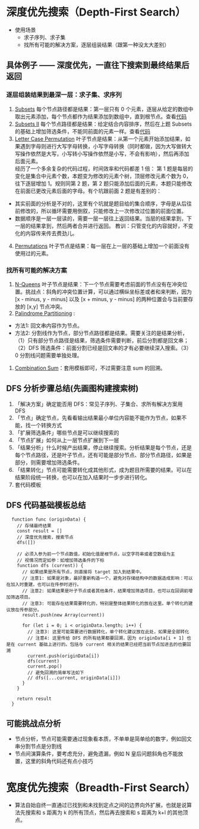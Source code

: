 # 深度优先搜索（Depth-First Search）
* 使用场景
  * 求子序列、求子集
  * 找所有可能的解决方案，逐层组装结果（跟第一种没太大差别）

## 具体例子 —— 深度优先，一直往下搜索到最终结果后返回
### 逐层组装结果到最深一层：求子集、求序列
1. [Subsets](https://leetcode.com/problems/subsets/) 每个节点路径都是结果：第一层只有 0 个元素，逐层从给定的数组中取出元素添加，每个节点都作为结果添加到数组中，直到根节点。查看[代码](https://github.com/zhihuibaobao/algorithm-javascript/blob/master/class1-introduce/78Subsets.js)
2. [Subsets II](https://leetcode.com/problems/subsets-ii/) 每个节点路径都是结果：给定结合内容排序，然后在上题 Subsets 的基础上增加筛选条件，不能同前面的元素一样。查看[代码](https://github.com/zhihuibaobao/algorithm-javascript/blob/master/class1-introduce/90Subsets.js)
3. [Letter Case Permutation](https://leetcode.com/problems/letter-case-permutation/) 叶子节点是结果：从第一个元素开始添加结果，如果遇到字母则进行大写字母转换，小写字母转换（同时都做，因为大写做转大写操作依然是大写，小写转小写操作依然是小写，不会有影响），然后再添加后面元素。
<br/>经历了一个多余复杂的代码过程，时间效率和代码都差 1 倍：
第 1 题是每层的变化是集合中元素个数，本题变为修改的元素个树，顶层修改元素个数为 0，往下逐层增加 1。规则同第 2 题，第 2 题只能添加后面的元素，本题只能修改在前面已更改元素后面的字母。有个坑跟前面 2 题是有差别的：
  * 其实前面的分析是不对的，这里有个坑就是题目给的集合顺序，字母是从后往前修改的，所以循环需要用倒叙，只能修改上一次修改过位置的前面位置。
  * 数据顺序是一层一层读的，需要一层一层往上返回结果。当层的结果拿到，下一层的结果拿到，然后两者合并进行返回。
教训：只管变化的内容就好，不变化的内容传来传去费劲儿。

4. [Permutations](https://leetcode.com/problems/permutations/) 叶子节点是结果：每一层在上一层的基础上增加一个前面没有使用过的元素。

### 找所有可能的解决方案
1. [N-Queens](https://leetcode.com/problems/n-queens/) 叶子节点是结果：下一个节点需要考虑前面的节点没有在冲突位置。挑战点：斜角的冲突位置计算，可以通过横纵坐标差或者和来判断，因为 [x - minus, y - minus] 以及 [x + minus, y - minus] 的两种位置会与当前要存放的 [x,y] 节点冲突。
2. [Palindrome Partitioning](https://leetcode.com/problems/palindrome-partitioning/) : 
* 方法1: 回文串内容作为节点。
* 方法2: 分割线作为节点，部分节点路径都是结果。需要关注的是结果分析，（1）只有部分节点路径是结果，筛选条件需要判断，前后分割都是回文串；（2）DFS 筛选条件：前面分割已经是回文串的才有必要继续深入搜索。（3）0 分割线问题需要单独处理。
1. [Combination Sum](https://leetcode.com/problems/combination-sum/)：套用模板即可，不过需要注意 sum 的回溯。

## DFS 分析步骤总结(先画图构建搜索树)
1. 「解决方案」确定能否用 DFS：常见子序列、子集合、求所有解决方案用 DFS
2. 「节点」确定节点，先看看输出结果最小单位内容能不能作为节点，如果不能，找一个转换方式
3. 「扩展筛选条件」哪些节点是可以继续搜索的
4. 「节点扩展」如何从上一层节点扩展到下一层
5. 「结果分析」什么时候产出结果，停止继续搜索。分析结果是每个节点，还是每个节点路径，还是叶子节点，还有可能是部分节点、部分节点路径，如果是部分，则需要增加筛选条件。
6. 「结果转化」节点可能需要转化成其他形式，成为题目所需要的结果。可以在结果阶段统一转换，也可以在加入结果时一步步进行转化。
7. 套代码模板

## DFS 代码基础模板总结
```
  function func (originData) {
    // 存储最终结果
    const result = []
    // 深度优先搜索，搜索节点
    dfs([])

    // 必须入参为前一个节点数值，初始化值是根节点，以空字符串或者空数组为主
    // 视情况而定如参：如增加筛选条件的下标
    function dfs (current)) {
      // 如果结果是所有节点，则直接将 target 加入到结果中。
      // 注意1: 如果是对象，最好重新构造一个，避免对存储结构中的数据造成影响：可以在加入时重建，也可以在传参时进行。
      // 注意2: 如果结果是叶子节点或者其他条件，结果增加筛选项目，也可以在回调前增加筛选项目。
      // 注意3: 可能存在结果需要转化的，特别是整体结果转化的放在这里。单个转化的建议放在传参部分。
      result.push(new Array(current))

      for (let i = 0; i < originData.length; i++) {
        // 注意3: 这里可能需要进行数据转化，单个转化建议放在此处，如果是全部转化
        // 注意4: 这里传给 DFS 的所有结果都要回溯，因为 originData[i + 1] 也是在 current 基础上进行的。包括与 current 相关的结果已经把当前节点加进去的也要回溯
        current.push(originData[i])
        dfs(current)
        current.pop()
        // 避免回溯的简单写法如下
        // dfs([...current, originData[i]])
      }
    }

    return result
  }
```

## 可能挑战点分析
* 节点分析，节点可能需要通过现象看本质，不单单是简单给的数字，例如回文串分割节点是分割线
* 节点间演算条件，要考虑充分，避免遗漏，例如 N 皇后问题斜角也不能放置，这里的斜角代码还有点小技巧

# 宽度优先搜索（Breadth-First Search）
* 算法自始自终一直通过已找到和未找到定点之间的边界向外扩展，也就是说算法先搜索和 s 距离为 k 的所有顶点，然后再去搜索和 s 距离为 k+l 的其他顶点。
